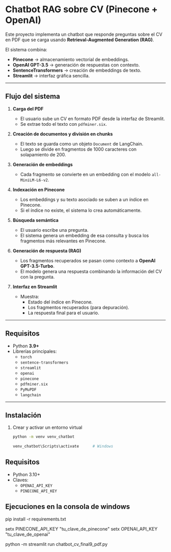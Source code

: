# Chatbot RAG sobre CV (Pinecone + OpenAI)

Este proyecto implementa un chatbot que responde preguntas sobre el CV en PDF que se carga usando **Retrieval-Augmented Generation (RAG)**.


  
El sistema combina:  

- **Pinecone** → almacenamiento vectorial de embeddings.  
- **OpenAI GPT-3.5** → generación de respuestas con contexto.  
- **SentenceTransformers** → creación de embeddings de texto.  
- **Streamlit** → interfaz gráfica sencilla.  

---

##  Flujo del sistema

1. **Carga del PDF**  
   - El usuario sube un CV en formato PDF desde la interfaz de Streamlit.  
   - Se extrae todo el texto con `pdfminer.six`.  

2. **Creación de documentos y división en chunks**  
   - El texto se guarda como un objeto `Document` de LangChain.  
   - Luego se divide en fragmentos de 1000 caracteres con solapamiento de 200.  

3. **Generación de embeddings**  
   - Cada fragmento se convierte en un embedding con el modelo `all-MiniLM-L6-v2`.  

4. **Indexación en Pinecone**  
   - Los embeddings y su texto asociado se suben a un índice en Pinecone.  
   - Si el índice no existe, el sistema lo crea automáticamente.  

5. **Búsqueda semántica**  
   - El usuario escribe una pregunta.  
   - El sistema genera un embedding de esa consulta y busca los fragmentos más relevantes en Pinecone.  

6. **Generación de respuesta (RAG)**  
   - Los fragmentos recuperados se pasan como contexto a **OpenAI GPT-3.5-Turbo**.  
   - El modelo genera una respuesta combinando la información del CV con la pregunta.  

7. **Interfaz en Streamlit**  
   - Muestra:  
     - Estado del índice en Pinecone.  
     - Los fragmentos recuperados (para depuración).  
     - La respuesta final para el usuario.  

---

## Requisitos

- Python **3.9+**  
- Librerías principales:  
  - `torch`  
  - `sentence-transformers`  
  - `streamlit`  
  - `openai`  
  - `pinecone`  
  - `pdfminer.six`  
  - `PyMuPDF`  
  - `langchain`  

---

##  Instalación

1. Crear y activar un entorno virtual  

   ```bash
   python -m venv venv_chatbot
  
   venv_chatbot\Scripts\activate      # Windows


## Requisitos
- Python 3.10+
- Claves:
  - `OPENAI_API_KEY`
  - `PINECONE_API_KEY`



 
## Ejecuciones en la consola de windows

pip install -r requirements.txt

setx PINECONE_API_KEY "tu_clave_de_pinecone"
setx OPENAI_API_KEY "tu_clave_de_openai"



python -m streamlit run chatbot_cv_final9_pdf.py


